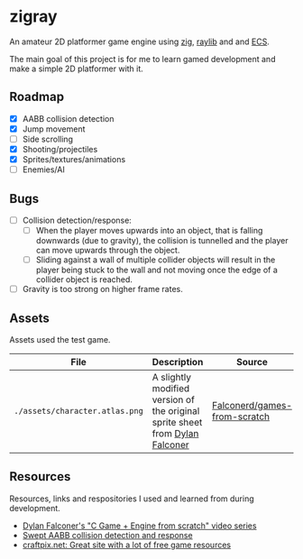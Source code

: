 # zigray

An amateur 2D platformer game engine using [zig](https://ziglang.org/), [raylib](https://www.raylib.com/) and and [ECS](https://github.com/prime31/zig-ecs).

The main goal of this project is for me to learn gamed development and make a simple 2D platformer with it.

## Roadmap

- [x] AABB collision detection
- [x] Jump movement
- [ ] Side scrolling
- [x] Shooting/projectiles
- [x] Sprites/textures/animations
- [ ] Enemies/AI

## Bugs

- [ ] Collision detection/response:
  - [ ] When the player moves upwards into an object, that is falling downwards (due to gravity), the collision is tunnelled and the player can move upwards through the object.
  - [ ] Sliding against a wall of multiple collider objects will result in the player being stuck to the wall and not moving once the edge of a collider object is reached.
- [ ] Gravity is too strong on higher frame rates.

## Assets

Assets used the test game.

| File                           | Description                                                                                                  | Source                                                                                                      | License |
| ------------------------------ | ------------------------------------------------------------------------------------------------------------ | ----------------------------------------------------------------------------------------------------------- | ------- |
| `./assets/character.atlas.png` | A slightly modified version of the original sprite sheet from [Dylan Falconer](https://github.com/Falconerd) | [Falconerd/games-from-scratch](https://github.com/Falconerd/engine-from-scratch/blob/rec/assets/player.png) | unknown |

## Resources

Resources, links and respositories I used and learned from during development.

- [Dylan Falconer's "C Game + Engine from scratch" video series](https://www.youtube.com/watch?v=WficzyoTSsg&list=PLYokS5qr7lSsvgemrTwMSrQsdk4BRqJU6&pp=iAQB)
- [Swept AABB collision detection and response](https://gamedev.net/tutorials/programming/general-and-gameplay-programming/swept-aabb-collision-detection-and-response-r3084/)
- [craftpix.net: Great site with a lot of free game resources](https://craftpix.net/)
